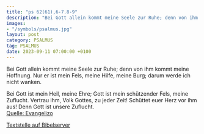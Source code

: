 ```yaml
---
title: "ps 62(61),6-7.8-9"
description: "Bei Gott allein kommt meine Seele zur Ruhe; denn von ihm kommt meine Hoffnung. Nur er ist mein Fels, meine Hilfe, meine Burg; darum werde ich nicht wanken.  Bei Gott ist mein Heil, meine Ehre; Gott ist mein schützender Fels, meine Zuflucht. Vertrau ihm, Volk Gottes, zu jeder Z...."
images:
- "/symbols/psalmus.jpg"
layout: post
category: PSALMUS
tag: PSALMUS
date: 2023-09-11 07:00:00 +0100
---
```

Bei Gott allein kommt meine Seele zur Ruhe;
denn von ihm kommt meine Hoffnung.
Nur er ist mein Fels, meine Hilfe, meine Burg;
darum werde ich nicht wanken.

Bei Gott ist mein Heil, meine Ehre;
Gott ist mein schützender Fels, meine Zuflucht.
Vertrau ihm, Volk Gottes, zu jeder Zeit!
Schüttet euer Herz vor ihm aus!
Denn Gott ist unsere Zuflucht.<!--more--><br>
[Quelle: Evangelizo](https://evangeliumtagfuertag.org/DE/gospel)

[Textstelle auf Bibelserver](https://www.bibleserver.com/EU/ps62(61),6-7.8-9)
